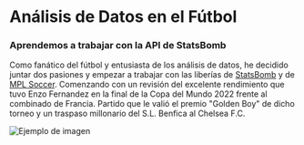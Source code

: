 # Análisis de Datos en el Fútbol

### Aprendemos a trabajar con la API de StatsBomb

Como fanático del fútbol y entusiasta de los análisis de datos, he decidido juntar dos pasiones y empezar a trabajar con las liberías de [StatsBomb](https://github.com/statsbomb) y de [MPL Soccer](https://mplsoccer.readthedocs.io/en/latest/).
Comenzando con un revisión del excelente rendimiento que tuvo Enzo Fernandez en la final de la Copa del Mundo 2022 frente al combinado de Francia. Partido que le valió el premio "Golden Boy" de dicho torneo y un traspaso millonario del S.L. Benfica al Chelsea F.C.

![Ejemplo de imagen]([https://drive.google.com/file/d/1CU9pi9uES9Ho8HAuShtJG11EaxgVUa9e/uc?export=view?usp=sharing](https://drive.google.com/file/d/1CU9pi9uES9Ho8HAuShtJG11EaxgVUa9e/view?usp=sharing)https://drive.google.com/file/d/1CU9pi9uES9Ho8HAuShtJG11EaxgVUa9e/view?usp=sharing)
